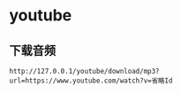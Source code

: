 # youtube

## 下载音频

```
http://127.0.0.1/youtube/download/mp3?url=https://www.youtube.com/watch?v=省略Id
```